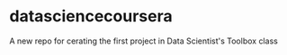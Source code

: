 datasciencecoursera
===================

A new repo for cerating the first project in Data Scientist's Toolbox class
